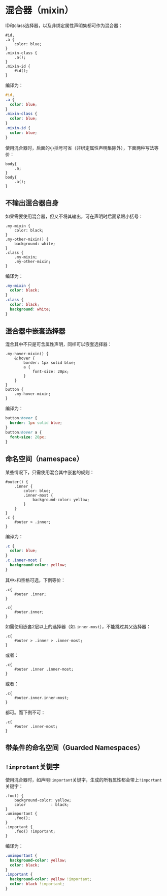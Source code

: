 # 混合器（mixin）

ID和class选择器，以及非绑定属性声明集都可作为混合器：

```less
#id,
.a {
	color: blue;
}
.mixin-class {
	.a();
}
.mixin-id {
	#id();
}
```

编译为：

```css
#id,
.a {
  color: blue;
}
.mixin-class {
  color: blue;
}
.mixin-id {
  color: blue;
}
```

使用混合器时，后面的小括号可省（非绑定属性声明集除外），下面两种写法等价：

```less
body{
	.a;
}
body{
	.a();
}
```

## 不输出混合器自身

如果需要使用混合器，但又不将其输出，可在声明时后面紧跟小括号：

```less
.my-mixin {
	color: black;
}
.my-other-mixin() {
	background: white;
}
.class {
	.my-mixin;
	.my-other-mixin;
}
```

编译为：

```css
.my-mixin {
  color: black;
}
.class {
  color: black;
  background: white;
}
```

## 混合器中嵌套选择器

混合其中不只是可含属性声明，同样可以嵌套选择器：

```less
.my-hover-mixin() {
	&:hover {
		border: 1px solid blue;
		a {
			font-size: 20px;
		}
	}
}
button {
	.my-hover-mixin;
}
```

编译为：

```css
button:hover {
  border: 1px solid blue;
}
button:hover a {
  font-size: 20px;
}
```

## 命名空间（namespace）

某些情况下，只需使用混合其中嵌套的规则：

```less
#outer() {
	.inner {
		color: blue;
		.inner-most {
			background-color: yellow;
		}
	}
}
.c {
	#outer > .inner;
}
```

编译为：

```css
.c {
  color: blue;
}
.c .inner-most {
  background-color: yellow;
}
```

其中`>`和空格可选，下例等价：

```less
.c{
	#outer .inner;
}

.c{
	#outer.inner;
}
```

如需使用嵌套2层以上的选择器（如`.inner-most`），不能跳过其父选择器：

```less
.c{
	#outer > .inner > .inner-most;
}
```

或者：

```less
.c{
	#outer .inner .inner-most;
}
```

或者：

```less
.c{
	#outer.inner.inner-most;
}
```

都可。而下例不可：

```less
.c{
	#outer .inner-most;
}
```

## 带条件的命名空间（Guarded Namespaces）

## `!improtant`关键字

使用混合器时，如声明`!important`关键字，生成的所有属性都会带上`!important`关键字：

```less
.foo() {
	background-color: yellow;
	color           : black;
}
.unimportant {
	.foo();
}
.important {
	.foo() !important;
}
```

编译为：

```css
.unimportant {
  background-color: yellow;
  color: black;
}
.important {
  background-color: yellow !important;
  color: black !important;
}
```
